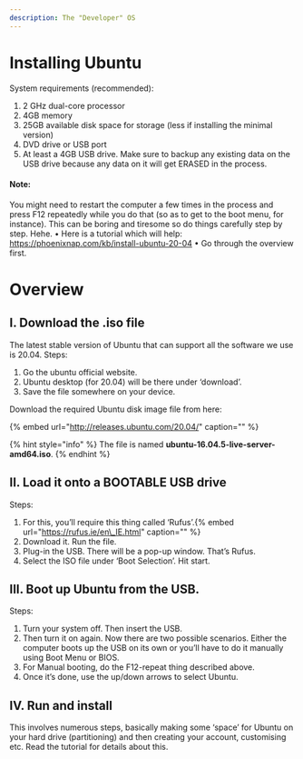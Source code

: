 ```yaml
---
description: The "Developer" OS
---
```


# Installing Ubuntu
  System requirements (recommended):
1.	2 GHz dual-core processor
2.	4GB memory
3.	25GB available disk space for storage (less if installing the minimal version)
4. 	DVD drive or USB port
5. 	At least a 4GB USB drive. Make sure to backup any existing data on the USB drive because any data on it will get ERASED in the process.
#### Note:	
You might need to restart the computer a few times in the process and press F12 repeatedly while you do that (so as to get to the boot menu, for instance). This can be boring and tiresome so do things carefully step by step. Hehe.
•	Here is a tutorial which will help: https://phoenixnap.com/kb/install-ubuntu-20-04
•	Go through the overview first.


# Overview

## I. Download the .iso file

The latest stable version of Ubuntu that can support all the software we use is 20.04.
Steps:
1.	Go the ubuntu official website.
2.	Ubuntu desktop (for 20.04) will be there under ‘download’.
3.	Save the file somewhere on your device.


Download the required Ubuntu disk image file from here:

{% embed url="http://releases.ubuntu.com/20.04/" caption="" %}

{% hint style="info" %}
The file is named **ubuntu-16.04.5-live-server-amd64.iso**.
{% endhint %}

## II. Load it onto a BOOTABLE USB drive
Steps: 
1.	For this, you’ll require this thing called ‘Rufus’.{% embed url="https://rufus.ie/en\_IE.html" caption="" %}
2.	Download it. Run the file.
3.	Plug-in the USB. There will be a pop-up window. That’s Rufus.
4.	Select the ISO file under ‘Boot Selection’. Hit start.




## III.	Boot up Ubuntu from the USB.

Steps:
1.	Turn your system off. Then insert the USB.
2.	Then turn it on again. Now there are two possible scenarios. Either the computer boots up the USB on its own or you’ll have to do it manually using Boot Menu or BIOS.
3.	For Manual booting, do the F12-repeat thing described above.
4.	Once it’s done, use the up/down arrows to select Ubuntu.


## IV.	Run and install
This involves numerous steps, basically making some ‘space’ for Ubuntu on your hard drive (partitioning) and then creating your account, customising etc. Read the tutorial for details about this. 
